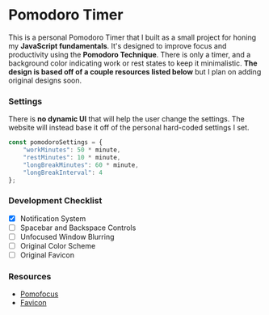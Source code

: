 # Pomodoro Timer

This is a personal Pomodoro Timer that I built as a small project for honing my **JavaScript fundamentals**. It's designed to improve focus and productivity using the **Pomodoro Technique**. There is only a timer, and a background color indicating work or rest states to keep it minimalistic. **The design is based off of a couple resources listed below** but I plan on adding original designs soon.

### Settings

There is **no dynamic UI** that will help the user change the settings. The website will instead base it off of the personal hard-coded settings I set.

```JavaScript
const pomodoroSettings = {
    "workMinutes": 50 * minute,
    "restMinutes": 10 * minute,
    "longBreakMinutes": 60 * minute,
    "longBreakInterval": 4
};
```

### Development Checklist

- [x] Notification System
- [ ] Spacebar and Backspace Controls
- [ ] Unfocused Window Blurring
- [ ] Original Color Scheme
- [ ] Original Favicon

### Resources

* [Pomofocus](https://pomofocus.io/)
* [Favicon](https://www.flaticon.com/free-icons/pomodoro)